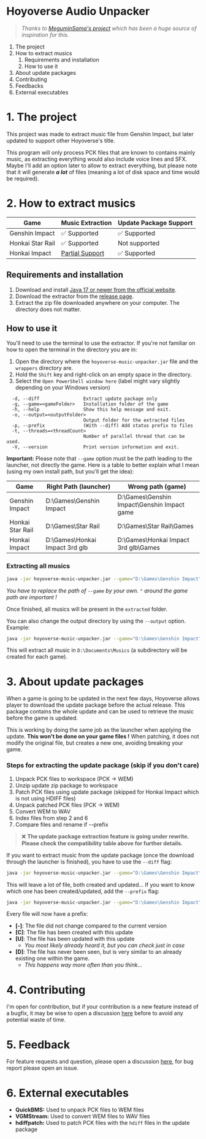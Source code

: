 # Hoyoverse Audio Unpacker

> *Thanks to [MeguminSama's project](https://github.com/MeguminSama/genshin-audio-extractor) which has been a huge
source of
inspiration for this.*

1. The project
2. How to extract musics
    1. Requirements and installation
    2. How to use it
3. About update packages
4. Contributing
5. Feedbacks
6. External executables

# 1. The project

This project was made to extract music file from Genshin Impact, but later updated to support other Hoyoverse's title.

This program will only process PCK files that are known to contains mainly music, as extracting everything would also
include voice lines and SFX. Maybe I'll add an option later to allow to extract everything, but please note that it will
generate ***a lot*** of files (meaning a lot of disk space and time would be required).

# 2. How to extract musics

| Game             | Music Extraction                                                                 | Update Package Support |
|------------------|----------------------------------------------------------------------------------|------------------------|
| Genshin Impact   | ✅ Supported                                                                      | ✅ Supported            |
| Honkai Star Rail | ✅ Supported                                                                      | Not supported          |
| Honkai Impact    | [Partial Support](https://github.com/alexpado/hoyoverse-music-unpacker/issues/2) | ✅ Supported            |

## Requirements and installation

1. Download and
   install [Java 17 or newer from the official website](https://www.oracle.com/java/technologies/downloads/).
2. Download the extractor from the [release page](https://github.com/alexpado/hoyoverse-music-unpacker/releases).
3. Extract the zip file downloaded anywhere on your computer. The directory does not matter.

## How to use it

You'll need to use the terminal to use the extractor. If you're not familiar on how to open the terminal in the
directory you are in:

1. Open the directory where the `hoyoverse-music-unpacker.jar` file and the `wrappers` directory are.
2. Hold the `Shift` key and right-click on an empty space in the directory.
3. Select the `Open PowerShell window here` (label might vary slightly depending on your Windows version)

```
  -d, --diff                Extract update package only
  -g, --game=<gameFolder>   Installation folder of the game
  -h, --help                Show this help message and exit.
  -o, --output=<outputFolder>
                            Output folder for the extracted files
  -p, --prefix              (With --diff) Add status prefix to files
  -t, --threads=<threadCount>
                            Number of parallel thread that can be used.
  -V, --version             Print version information and exit.
```

**Important:** Please note that `--game` option must be the path leading to the launcher, not directly the game. Here is
a table to better explain what I mean (using my own install path, but you'll get the idea):

| Game             | Right Path (launcher)          | Wrong path (game)                           |
|------------------|--------------------------------|---------------------------------------------|
| Genshin Impact   | D:\Games\Genshin Impact        | D:\Games\Genshin Impact\Genshin Impact game |
| Honkai Star Rail | D:\Games\Star Rail             | D:\Games\Star Rail\Games                    |
| Honkai Impact    | D:\Games\Honkai Impact 3rd glb | D:\Games\Honkai Impact 3rd glb\Games        |

### Extracting all musics

```bash
java -jar hoyoverse-music-unpacker.jar --game="D:\Games\Genshin Impact"
```

*You have to replace the path of `--game` by your own. `"` around the game path are important !*

Once finished, all musics will be present in the `extracted` folder.

You can also change the output directory by using the `--output` option. Example:

```bash
java -jar hoyoverse-music-unpacker.jar --game="D:\Games\Genshin Impact" --output="D:\Documents\Musics"
```

This will extract all music in `D:\Documents\Musics` (a subdirectory will be created for each game).

# 3. About update packages

When a game is going to be updated in the next few days, Hoyoverse allows player to download the update package before
the actual release. This package contains the whole update and can be used to retrieve the music before the game is
updated.

This is working by doing the same job as the launcher when applying the update. **This won't be done on your game
files !** When patching, it does not modify the original file, but creates a new one, avoiding breaking your game.

### Steps for extracting the update package (skip if you don't care)

1. Unpack PCK files to workspace (PCK -> WEM)
2. Unzip update zip package to workspace
3. Patch PCK files using update package (skipped for Honkai Impact which is not using HDIFF files)
4. Unpack patched PCK files (PCK -> WEM)
5. Convert WEM to WAV
6. Index files from step 2 and 6
7. Compare files and rename if --prefix

> ❌ **The update package extraction feature is going under rewrite. Please check the compatibility table above for
further details.**

If you want to extract music from the update package (once the download through the launcher is finished), you have to
use the `--diff` flag:

```bash
java -jar hoyoverse-music-unpacker.jar --game="D:\Games\Genshin Impact" --diff
```

This will leave a lot of file, both created and updated... If you want to know which one has been
created/updated, add the `--prefix` flag:

```bash
java -jar hoyoverse-music-unpacker.jar --game="D:\Games\Genshin Impact" --diff --prefix
```

Every file will now have a prefix:

- **[-]**: The file did not change compared to the current version
- **[C]**: The file has been created with this update
- **[U]**: The file has been updated with this update
    - *You most likely already heard it, but you can check just in case*
- **[D]**: The file has never been seen, but is very similar to an already existing one within the game.
    - *This happens way more often than you think...*

# 4. Contributing

I'm open for contribution, but if your contribution is a new feature instead of a
bugfix, it may be wise to open a discussion [here](https://github.com/alexpado/hoyoverse-music-unpacker/discussions)
before to avoid any potential waste of time.

# 5. Feedback

For feature requests and question, please open a
discussion [here](https://github.com/alexpado/hoyoverse-music-unpacker/discussions), for bug report please open an
issue.

# 6. External executables

- **QuickBMS:** Used to unpack PCK files to WEM files
- **VGMStream:** Used to convert WEM files to WAV files
- **hdiffpatch:** Used to patch PCK files with the `hdiff` files in the update package


